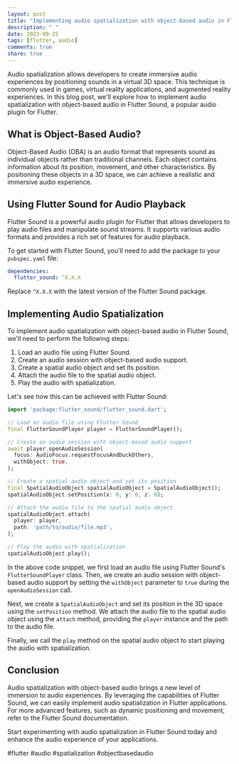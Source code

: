```yaml
---
layout: post
title: "Implementing audio spatialization with object-based audio in Flutter Sound"
description: " "
date: 2023-09-25
tags: [flutter, audio]
comments: true
share: true
---
```


Audio spatialization allows developers to create immersive audio experiences by positioning sounds in a virtual 3D space. This technique is commonly used in games, virtual reality applications, and augmented reality experiences. In this blog post, we'll explore how to implement audio spatialization with object-based audio in Flutter Sound, a popular audio plugin for Flutter.

## What is Object-Based Audio?

Object-Based Audio (OBA) is an audio format that represents sound as individual objects rather than traditional channels. Each object contains information about its position, movement, and other characteristics. By positioning these objects in a 3D space, we can achieve a realistic and immersive audio experience.

## Using Flutter Sound for Audio Playback

Flutter Sound is a powerful audio plugin for Flutter that allows developers to play audio files and manipulate sound streams. It supports various audio formats and provides a rich set of features for audio playback.

To get started with Flutter Sound, you'll need to add the package to your `pubspec.yaml` file:

```yaml
dependencies:
  flutter_sound: ^X.X.X
```

Replace `^X.X.X` with the latest version of the Flutter Sound package.

## Implementing Audio Spatialization

To implement audio spatialization with object-based audio in Flutter Sound, we'll need to perform the following steps:

1. Load an audio file using Flutter Sound.
2. Create an audio session with object-based audio support.
3. Create a spatial audio object and set its position.
4. Attach the audio file to the spatial audio object.
5. Play the audio with spatialization.

Let's see how this can be achieved with Flutter Sound:

```dart
import 'package:flutter_sound/flutter_sound.dart';

// Load an audio file using Flutter Sound
final FlutterSoundPlayer player = FlutterSoundPlayer();

// Create an audio session with object-based audio support
await player.openAudioSession(
  focus: AudioFocus.requestFocusAndDuckOthers,
  withObject: true,
);

// Create a spatial audio object and set its position
final SpatialAudioObject spatialAudioObject = SpatialAudioObject();
spatialAudioObject.setPosition(x: 0, y: 0, z: 0);

// Attach the audio file to the spatial audio object
spatialAudioObject.attach(
  player: player,
  path: 'path/to/audio/file.mp3',
);

// Play the audio with spatialization
spatialAudioObject.play();
```

In the above code snippet, we first load an audio file using Flutter Sound's `FlutterSoundPlayer` class. Then, we create an audio session with object-based audio support by setting the `withObject` parameter to `true` during the `openAudioSession` call.

Next, we create a `SpatialAudioObject` and set its position in the 3D space using the `setPosition` method. We attach the audio file to the spatial audio object using the `attach` method, providing the `player` instance and the path to the audio file.

Finally, we call the `play` method on the spatial audio object to start playing the audio with spatialization.

## Conclusion

Audio spatialization with object-based audio brings a new level of immersion to audio experiences. By leveraging the capabilities of Flutter Sound, we can easily implement audio spatialization in Flutter applications. For more advanced features, such as dynamic positioning and movement, refer to the Flutter Sound documentation.

Start experimenting with audio spatialization in Flutter Sound today and enhance the audio experience of your applications.

#flutter #audio #spatialization #objectbasedaudio